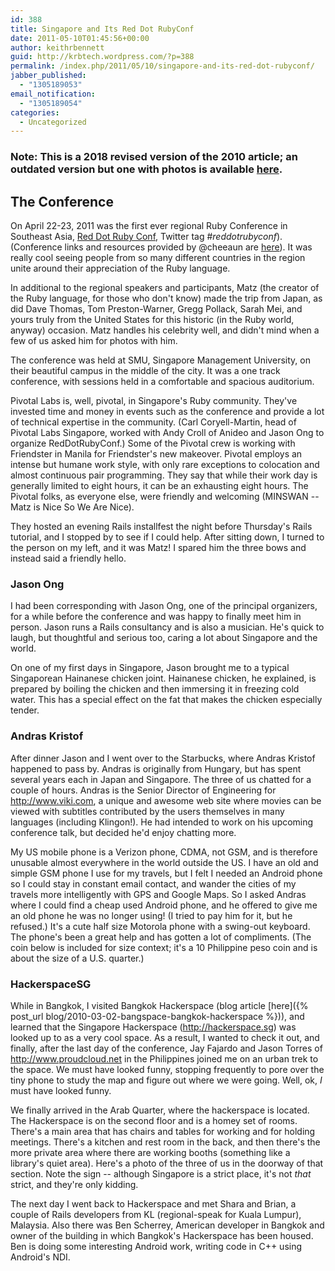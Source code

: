 ```yaml
---
id: 388
title: Singapore and Its Red Dot RubyConf
date: 2011-05-10T01:45:56+00:00
author: keithrbennett
guid: http://krbtech.wordpress.com/?p=388
permalink: /index.php/2011/05/10/singapore-and-its-red-dot-rubyconf/
jabber_published:
  - "1305189053"
email_notification:
  - "1305189054"
categories:
  - Uncategorized
---
```


### Note: This is a 2018 revised version of the 2010 article; an outdated version but one with photos is available [here](https://krbtech.wordpress.com/2011/05/10/singapore-and-its-red-dot-rubyconf/).

## The Conference

On April 22-23, 2011 was the first ever regional Ruby Conference in Southeast Asia, [Red Dot Ruby Conf](http://reddotrubyconf.com), Twitter tag #_reddotrubyconf_). (Conference links and resources provided by @cheeaun are [here](https://docs.google.com/document/pub?id=1aWZqJVeTk1T7Ll2SeHchKM8X8Dj7L3kXkWMXb4lBPys'pli=1 "RedDotRubyConf Links")). It was really cool seeing people from so many different countries in the region unite around their appreciation of the Ruby language.

In additional to the regional speakers and participants, Matz (the creator of the Ruby language, for those who don't know) made the trip from Japan, as did Dave Thomas, Tom Preston-Warner, Gregg Pollack, Sarah Mei, and yours truly from the United States for this historic (in the Ruby world, anyway) occasion. Matz handles his celebrity well, and didn't mind when a few of us asked him for photos with him.
            
The conference was held at SMU, Singapore Management University, on their beautiful campus in the middle of the city. It was a one track conference, with sessions held in a comfortable and spacious auditorium.
            
Pivotal Labs is, well, pivotal, in Singapore's Ruby community. They've invested time and money in events such as the conference and provide a lot of technical expertise in the community. (Carl Coryell-Martin, head of Pivotal Labs Singapore, worked with Andy Croll of Anideo and Jason Ong to organize RedDotRubyConf.) Some of the Pivotal crew is working with Friendster in Manila for Friendster's new makeover. Pivotal employs an intense but humane work style, with only rare exceptions to colocation and almost continuous pair programming. They say that while their work day is generally limited to eight hours, it can be an exhausting eight hours. The Pivotal folks, as everyone else, were friendly and welcoming (MINSWAN -- Matz is Nice So We Are Nice).

They hosted an evening Rails installfest the night before Thursday's Rails tutorial, and I stopped by to see if I could help. After sitting down, I turned to the person on my left, and it was Matz! I spared him the three bows and instead said a friendly hello.

### Jason Ong

I had been corresponding with Jason Ong, one of the principal organizers, for a while before the conference and was happy to finally meet him in person. Jason runs a Rails consultancy and is also a musician. He's quick to laugh, but thoughtful and serious too, caring a lot about Singapore and the world.

On one of my first days in Singapore, Jason brought me to a typical Singaporean Hainanese chicken joint. Hainanese chicken, he explained, is prepared by boiling the chicken and then immersing it in freezing cold water. This has a special effect on the fat that makes the chicken especially tender.

### Andras Kristof

After dinner Jason and I went over to the Starbucks, where Andras Kristof happened to pass by. Andras is originally from Hungary, but has spent several years each in Japan and Singapore. The three of us chatted for a couple of hours. Andras is the Senior Director of Engineering for <a title="http://www.viki.com" href="http://www.viki.com">http://www.viki.com</a>, a unique and awesome web site where movies can be viewed with subtitles contributed by the users themselves in many languages (including Klingon!). He had intended to work on his upcoming conference talk, but decided he'd enjoy chatting more.

My US mobile phone is a Verizon phone, CDMA, not GSM, and is therefore unusable almost everywhere in the world outside the US. I have an old and simple GSM phone I use for my travels, but I felt I needed an Android phone so I could stay in constant email contact, and wander the cities of my travels more intelligently with GPS and Google Maps. So I asked Andras where I could find a cheap used Android phone, and he offered to give me an old phone he was no longer using! (I tried to pay him for it, but he refused.) It's a cute half size Motorola phone with a swing-out keyboard. The phone's been a great help and has gotten a lot of compliments. (The coin below is included for size context; it's a 10 Philippine peso coin and is about the size of a U.S. quarter.)
            
### HackerspaceSG

While in Bangkok, I visited Bangkok Hackerspace (blog article [here]({% post_url blog/2010-03-02-bangspace-bangkok-hackerspace %})), and learned that the Singapore Hackerspace (<a title="http://hackerspace.sg" href="http://hackerspace.sg">http://hackerspace.sg</a>) was looked up to as a very cool space. As a result, I wanted to check it out, and finally, after the last day of the conference, Jay Fajardo and Jason Torres of <a title="http://www.proudcloud.net" href="http://www.proudcloud.net">http://www.proudcloud.net</a> in the Philippines joined me on an urban trek to the space. We must have looked funny, stopping frequently to pore over the tiny phone to study the map and figure out where we were going. Well, ok, _I_ must have looked funny.

We finally arrived in the Arab Quarter, where the hackerspace is located. The Hackerspace is on the second floor and is a homey set of rooms. There's a main area that has chairs and tables for working and for holding meetings. There's a kitchen and rest room in the back, and then there's the more private area where there are working booths (something like a library's quiet area). Here's a photo of the three of us in the doorway of that section. Note the sign -- although Singapore is a strict place, it's not *that* strict, and they're only kidding.

The next day I went back to Hackerspace and met Shara and Brian, a couple of Rails developers from KL (regional-speak for Kuala Lumpur), Malaysia. Also there was Ben Scherrey, American developer in Bangkok and owner of the building in which Bangkok's Hackerspace has been housed. Ben is doing some interesting Android work, writing code in C++ using Android's NDI.
